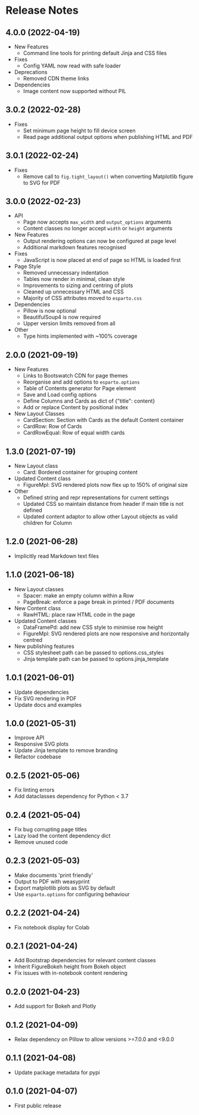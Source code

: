 Release Notes
=============

4.0.0 (2022-04-19)
------------------

- New Features
    - Command line tools for printing default Jinja and CSS files
- Fixes
    - Config YAML now read with safe loader
- Deprecations
    - Removed CDN theme links
- Dependencies
    - Image content now supported without PIL

3.0.2 (2022-02-28)
------------------

- Fixes
    - Set minimum page height to fill device screen
    - Read page additional output options when publishing HTML and PDF

3.0.1 (2022-02-24)
------------------

- Fixes
    - Remove call to `fig.tight_layout()` when converting Matplotlib figure to SVG for PDF

3.0.0 (2022-02-23)
------------------

- API
    - Page now accepts `max_width` and `output_options` arguments
    - Content classes no longer accept `width` or `height` arguments
- New Features
    - Output rendering options can now be configured at page level
    - Additional markdown features recognised
- Fixes
    - JavaScript is now placed at end of page so HTML is loaded first
- Page Style
    - Removed unnecessary indentation
    - Tables now render in minimal, clean style
    - Improvements to sizing and centring of plots
    - Cleaned up unnecessary HTML and CSS
    - Majority of CSS attributes moved to `esparto.css`
- Dependencies
    - Pillow is now optional
    - BeautifulSoup4 is now required
    - Upper version limits removed from all
- Other
    - Type hints implemented with ~100% coverage

2.0.0 (2021-09-19)
------------------

- New Features
    - Links to Bootswatch CDN for page themes
    - Reorganise and add options to `esparto.options`
    - Table of Contents generator for Page element
    - Save and Load config options
    - Define Columns and Cards as dict of {"title": content}
    - Add or replace Content by positional index
- New Layout Classes
    - CardSection: Section with Cards as the default Content container
    - CardRow: Row of Cards
    - CardRowEqual: Row of equal width cards

1.3.0 (2021-07-19)
------------------

- New Layout class
    - Card: Bordered container for grouping content
- Updated Content class
    - FigureMpl: SVG rendered plots now flex up to 150% of original size
- Other
    - Defined string and repr representations for current settings
    - Updated CSS so maintain distance from header if main title is not defined
    - Updated content adaptor to allow other Layout objects as valid children for Column

1.2.0 (2021-06-28)
------------------

- Implicitly read Markdown text files

1.1.0 (2021-06-18)
------------------

- New Layout classes
    - Spacer: make an empty column within a Row
    - PageBreak: enforce a page break in printed / PDF documents
- New Content class
    - RawHTML: place raw HTML code in the page
- Updated Content classes
    - DataFramePd: add new CSS style to minimise row height
    - FigureMpl: SVG rendered plots are now responsive and horizontally centred
- New publishing features
    - CSS stylesheet path can be passed to options.css_styles
    - Jinja template path can be passed to options.jinja_template

1.0.1 (2021-06-01)
------------------

- Update dependencies
- Fix SVG rendering in PDF
- Update docs and examples

1.0.0 (2021-05-31)
------------------

- Improve API
- Responsive SVG plots
- Update Jinja template to remove branding
- Refactor codebase

0.2.5 (2021-05-06)
------------------

- Fix linting errors
- Add dataclasses dependency for Python < 3.7

0.2.4 (2021-05-04)
------------------

- Fix bug corrupting page titles
- Lazy load the content dependency dict
- Remove unused code

0.2.3 (2021-05-03)
------------------

- Make documents 'print friendly'
- Output to PDF with weasyprint
- Export matplotlib plots as SVG by default
- Use  `esparto.options` for configuring behaviour

0.2.2 (2021-04-24)
------------------

- Fix notebook display for Colab

0.2.1 (2021-04-24)
------------------

- Add Bootstrap dependencies for relevant content classes
- Inherit FigureBokeh height from Bokeh object
- Fix issues with in-notebook content rendering

0.2.0 (2021-04-23)
------------------

- Add support for Bokeh and Plotly

0.1.2 (2021-04-09)
------------------

- Relax dependency on Pillow to allow versions >=7.0.0 and <9.0.0

0.1.1 (2021-04-08)
------------------

- Update package metadata for pypi

0.1.0 (2021-04-07)
------------------

- First public release

<br>
